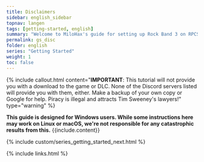 ```yaml
---
title: Disclaimers
sidebar: english_sidebar
topnav: langen
tags: [getting-started, english]
summary: "Welcome to MiloHax's guide for setting up Rock Band 3 on RPCS3."
permalink: gs_disc
folder: english
series: "Getting Started"
weight: 1
toc: false
---
```


{% include callout.html content="**IMPORTANT**: This tutorial will not provide you with a download to the game or DLC. None of the Discord servers listed will provide you with them, either. Make a backup of your own copy or Google for help. Piracy is illegal and attracts Tim Sweeney's lawyers!" type="warning" %}

<div markdown="span" class="alert alert-info" role="alert"><i class="fa fa-info-circle"></i> <b>This guide is designed for Windows users. While some instructions here may work on Linux or macOS, we're not responsible for any catastrophic results from this.</b> {{include.content}}</div>

{% include custom/series_getting_started_next.html %}

{% include links.html %}